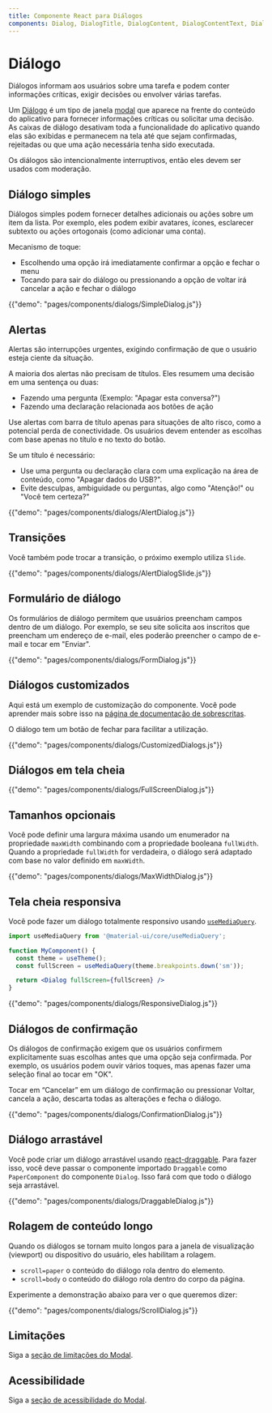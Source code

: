 ```yaml
---
title: Componente React para Diálogos
components: Dialog, DialogTitle, DialogContent, DialogContentText, DialogActions, Slide
---
```


# Diálogo

<p class="description">Diálogos informam aos usuários sobre uma tarefa e podem conter informações críticas, exigir decisões ou envolver várias tarefas.</p>

Um [Diálogo](https://material.io/design/components/dialogs.html) é um tipo de janela [modal](/components/modal/) que aparece na frente do conteúdo do aplicativo para fornecer informações críticas ou solicitar uma decisão. As caixas de diálogo desativam toda a funcionalidade do aplicativo quando elas são exibidas e permanecem na tela até que sejam confirmadas, rejeitadas ou que uma ação necessária tenha sido executada.

Os diálogos são intencionalmente interruptivos, então eles devem ser usados com moderação.

## Diálogo simples

Diálogos simples podem fornecer detalhes adicionais ou ações sobre um item da lista. Por exemplo, eles podem exibir avatares, ícones, esclarecer subtexto ou ações ortogonais (como adicionar uma conta).

Mecanismo de toque:

- Escolhendo uma opção irá imediatamente confirmar a opção e fechar o menu
- Tocando para sair do diálogo ou pressionando a opção de voltar irá cancelar a ação e fechar o diálogo

{{"demo": "pages/components/dialogs/SimpleDialog.js"}}

## Alertas

Alertas são interrupções urgentes, exigindo confirmação de que o usuário esteja ciente da situação.

A maioria dos alertas não precisam de títulos. Eles resumem uma decisão em uma sentença ou duas:

- Fazendo uma pergunta (Exemplo: "Apagar esta conversa?")
- Fazendo uma declaração relacionada aos botões de ação

Use alertas com barra de título apenas para situações de alto risco, como a potencial perda de conectividade. Os usuários devem entender as escolhas com base apenas no título e no texto do botão.

Se um título é necessário:

- Use uma pergunta ou declaração clara com uma explicação na área de conteúdo, como "Apagar dados do USB?".
- Evite desculpas, ambiguidade ou perguntas, algo como "Atenção!" ou "Você tem certeza?"

{{"demo": "pages/components/dialogs/AlertDialog.js"}}

## Transições

Você também pode trocar a transição, o próximo exemplo utiliza `Slide`.

{{"demo": "pages/components/dialogs/AlertDialogSlide.js"}}

## Formulário de diálogo

Os formulários de diálogo permitem que usuários preencham campos dentro de um diálogo. Por exemplo, se seu site solicita aos inscritos que preencham um endereço de e-mail, eles poderão preencher o campo de e-mail e tocar em "Enviar".

{{"demo": "pages/components/dialogs/FormDialog.js"}}

## Diálogos customizados

Aqui está um exemplo de customização do componente. Você pode aprender mais sobre isso na [página de documentação de sobrescritas](/customization/components/).

O diálogo tem um botão de fechar para facilitar a utilização.

{{"demo": "pages/components/dialogs/CustomizedDialogs.js"}}

## Diálogos em tela cheia

{{"demo": "pages/components/dialogs/FullScreenDialog.js"}}

## Tamanhos opcionais

Você pode definir uma largura máxima usando um enumerador na propriedade `maxWidth` combinando com a propriedade booleana `fullWidth`. Quando a propriedade `fullWidth` for verdadeira, o diálogo será adaptado com base no valor definido em `maxWidth`.

{{"demo": "pages/components/dialogs/MaxWidthDialog.js"}}

## Tela cheia responsiva

Você pode fazer um diálogo totalmente responsivo usando [`useMediaQuery`](/components/use-media-query/#usemediaquery).

```jsx
import useMediaQuery from '@material-ui/core/useMediaQuery';

function MyComponent() {
  const theme = useTheme();
  const fullScreen = useMediaQuery(theme.breakpoints.down('sm'));

  return <Dialog fullScreen={fullScreen} />
}
```

{{"demo": "pages/components/dialogs/ResponsiveDialog.js"}}

## Diálogos de confirmação

Os diálogos de confirmação exigem que os usuários confirmem explicitamente suas escolhas antes que uma opção seja confirmada. Por exemplo, os usuários podem ouvir vários toques, mas apenas fazer uma seleção final ao tocar em "OK".

Tocar em “Cancelar” em um diálogo de confirmação ou pressionar Voltar, cancela a ação, descarta todas as alterações e fecha o diálogo.

{{"demo": "pages/components/dialogs/ConfirmationDialog.js"}}

## Diálogo arrastável

Você pode criar um diálogo arrastável usando [react-draggable](https://github.com/mzabriskie/react-draggable). Para fazer isso, você deve passar o componente importado `Draggable` como `PaperComponent` do componente `Dialog`. Isso fará com que todo o diálogo seja arrastável.

{{"demo": "pages/components/dialogs/DraggableDialog.js"}}

## Rolagem de conteúdo longo

Quando os diálogos se tornam muito longos para a janela de visualização (viewport) ou dispositivo do usuário, eles habilitam a rolagem.

- `scroll=paper` o conteúdo do diálogo rola dentro do elemento.
- `scroll=body` o conteúdo do diálogo rola dentro do corpo da página.

Experimente a demonstração abaixo para ver o que queremos dizer:

{{"demo": "pages/components/dialogs/ScrollDialog.js"}}

## Limitações

Siga a [seção de limitações do Modal](/components/modal/#limitations).

## Acessibilidade

Siga a [seção de acessibilidade do Modal](/components/modal/#accessibility).